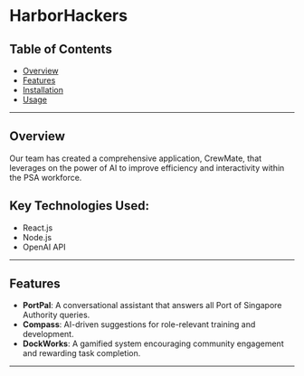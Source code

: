 # HarborHackers

## Table of Contents
- [Overview](#overview)
- [Features](#features)
- [Installation](#installation)
- [Usage](#usage)

---

## Overview 
Our team has created a comprehensive application, CrewMate, that leverages on the power of AI to improve efficiency and interactivity within the PSA workforce.

## Key Technologies Used:
- React.js
- Node.js
- OpenAI API

--- 
## Features
- **PortPal**: A conversational assistant that answers all Port of Singapore Authority queries.
- **Compass**: AI-driven suggestions for role-relevant training and development.
- **DockWorks**: A gamified system encouraging community engagement and rewarding task completion.

---
